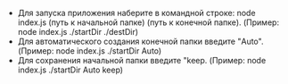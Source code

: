 * Для запуска приложения наберите в командной строке: node index.js (путь к начальной папке) (путь к конечной папке). (Пример: node index.js ./startDir ./destDir)
* Для автоматического создания конечной папки введите "Auto". (Пример: node index.js ./startDir Auto)
* Для сохранения начальной папки введите "keep. (Пример: node index.js ./startDir Auto keep) 